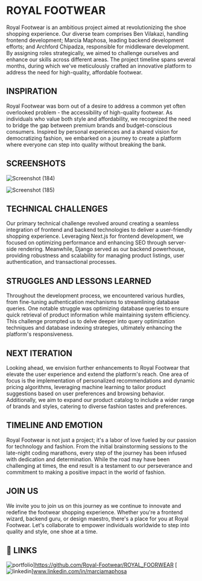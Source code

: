 # ROYAL FOOTWEAR

Royal Footwear is an ambitious project aimed at revolutionizing the shoe shopping experience. Our diverse team comprises Ben Vilakazi, handling frontend development; Marcia Maphosa, leading backend development efforts; and Archford Chipadza, responsible for middleware development. By assigning roles strategically, we aimed to challenge ourselves and enhance our skills across different areas. The project timeline spans several months, during which we've meticulously crafted an innovative platform to address the need for high-quality, affordable footwear.

## INSPIRATION

Royal Footwear was born out of a desire to address a common yet often overlooked problem - the accessibility of high-quality footwear. As individuals who value both style and affordability, we recognized the need to bridge the gap between premium brands and budget-conscious consumers. Inspired by personal experiences and a shared vision for democratizing fashion, we embarked on a journey to create a platform where everyone can step into quality without breaking the bank.

## SCREENSHOTS

![Screenshot (184)](https://github.com/Royal-Footwear/ROYAL_FOORWEAR/assets/140383786/f1b27533-8769-4e48-bee6-86589ddf5a89)

![Screenshot (185)](https://github.com/Royal-Footwear/ROYAL_FOORWEAR/assets/140383786/07f1cf45-b2c5-41db-82e0-e3c990cc9abd)


## TECHNICAL CHALLENGES

Our primary technical challenge revolved around creating a seamless integration of frontend and backend technologies to deliver a user-friendly shopping experience. Leveraging Next.js for frontend development, we focused on optimizing performance and enhancing SEO through server-side rendering. Meanwhile, Django served as our backend powerhouse, providing robustness and scalability for managing product listings, user authentication, and transactional processes.

## STRUGGLES AND LESSONS LEARNED

Throughout the development process, we encountered various hurdles, from fine-tuning authentication mechanisms to streamlining database queries. One notable struggle was optimizing database queries to ensure quick retrieval of product information while maintaining system efficiency. This challenge prompted us to delve deeper into query optimization techniques and database indexing strategies, ultimately enhancing the platform's responsiveness.

## NEXT ITERATION

Looking ahead, we envision further enhancements to Royal Footwear that elevate the user experience and extend the platform's reach. One area of focus is the implementation of personalized recommendations and dynamic pricing algorithms, leveraging machine learning to tailor product suggestions based on user preferences and browsing behavior. Additionally, we aim to expand our product catalog to include a wider range of brands and styles, catering to diverse fashion tastes and preferences.
## TIMELINE AND EMOTION

Royal Footwear is not just a project; it's a labor of love fueled by our passion for technology and fashion. From the initial brainstorming sessions to the late-night coding marathons, every step of the journey has been infused with dedication and determination. While the road may have been challenging at times, the end result is a testament to our perseverance and commitment to making a positive impact in the world of fashion.
## JOIN US

We invite you to join us on this journey as we continue to innovate and redefine the footwear shopping experience. Whether you're a frontend wizard, backend guru, or design maestro, there's a place for you at Royal Footwear. Let's collaborate to empower individuals worldwide to step into quality and style, one shoe at a time.

## 🔗 LINKS
![portfolio](https://img.shields.io/badge/my_portfolio-000?style=for-the-badge&logo=ko-fi&logoColor=white)]https://github.com/Royal-Footwear/ROYAL_FOORWEAR
[![linkedin](https://img.shields.io/badge/linkedin-0A66C2?style=for-the-badge&logo=linkedin&logoColor=white)]www.linkedin.com/in/marciamaphosa

